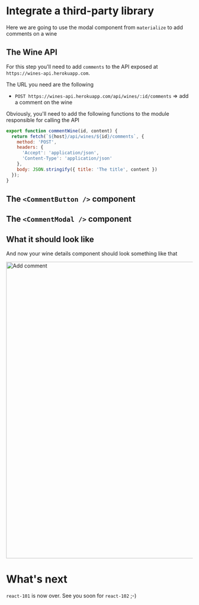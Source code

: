 # Integrate a third-party library

Here we are going to use the modal component from `materialize` to add comments on a wine

## The Wine API

For this step you'll need to add `comments` to the API exposed at `https://wines-api.herokuapp.com`.

The URL you need are the following

* `POST https://wines-api.herokuapp.com/api/wines/:id/comments` => add a comment on the wine

Obviously, you'll need to add the following functions to the module responsible for calling the API

```javascript
export function commentWine(id, content) {
  return fetch(`${host}/api/wines/${id}/comments`, {
    method: 'POST',
    headers: {
      'Accept': 'application/json',
      'Content-Type': 'application/json'
    },
    body: JSON.stringify({ title: 'The title', content })
  });
}
```

## The `<CommentButton />` component

## The `<CommentModal />` component

## What it should look like

And now your wine details component should look something like that

<img src='https://github.com/react-bootcamp/react-101/raw/master/instructions/img/addcomment.gif' width='800' alt='Add comment'>

# What's next

`react-101` is now over. See you soon for `react-102` ;-)

